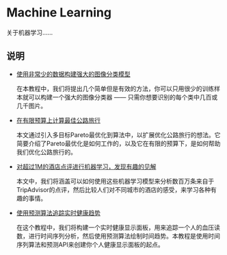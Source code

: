 # Machine Learning
关于机器学习……

## 说明

- [使用非常少的数据构建强大的图像分类模型](./使用非常少的数据构建强大的图像分类模型.md)

    在本教程中，我们将提出几个简单但是有效的方法，你可以只用很少的训练样本就可以构建一个强大的图像分类器 —— 只需你想要识别的每个类中几百或几千图片。

- [在有限预算上计算最佳公路旅行](./在有限预算上计算最佳公路旅行.md)

	本文通过引入多目标Pareto最优化到算法中，以扩展优化公路旅行的想法。它简要介绍了Pareto最优化是如何工作的，以及它在有限的预算下，是如何帮助我们优化公路旅行的。

- [对超过1M的酒店点评进行机器学习，发现有趣的见解](./对超过1M的酒店点评进行机器学习，发现有趣的见解.md)

	本文中，我们将涵盖可以如何使用这些机器学习模型来分析数百万条来自于TripAdvisor的点评，然后比较人们对不同城市的酒店的感受，来学习各种有趣的事情。

- [使用预测算法追踪实时健康趋势](./使用预测算法追踪实时健康趋势.md)

	在这个教程中，我们将构建一个实时健康显示面板，用来追踪一个人的血压读数，进行时间序列分析，然后使用预测算法绘制时间趋势。本教程是使用时间序列算法和预测API来创建你个人健康显示面板的起点。
